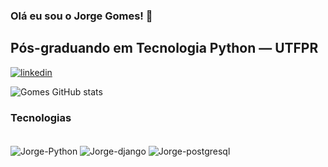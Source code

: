 ### Olá eu sou o Jorge Gomes!  👋 
## Pós-graduando em Tecnologia Python — UTFPR


[![linkedin](https://img.shields.io/badge/LinkedIn-0077B5?style=for-the-badge&logo=linkedin&logoColor=white)](https://www.linkedin.com/in/jorgegomesit)

![Gomes GitHub stats](https://github-readme-stats.vercel.app/api?username=jorgegomesit&show_icons=true&theme=radical)

### Tecnologias 

<div style="display: inline_block"><br/>
  <img align="center" alt="Jorge-Python" src="https://img.shields.io/badge/Python-3776AB?style=for-the-badge&logo=python&logoColor=white">
   <img align="center" alt="Jorge-django" src="https://img.shields.io/badge/Django-092E20?style=for-the-badge&logo=django&logoColor=white">
   <img align="center" alt="Jorge-postgresql" src="https://img.shields.io/badge/PostgreSQL-316192?style=for-the-badge&logo=postgresql&logoColor=white">
</div>
<br/>

